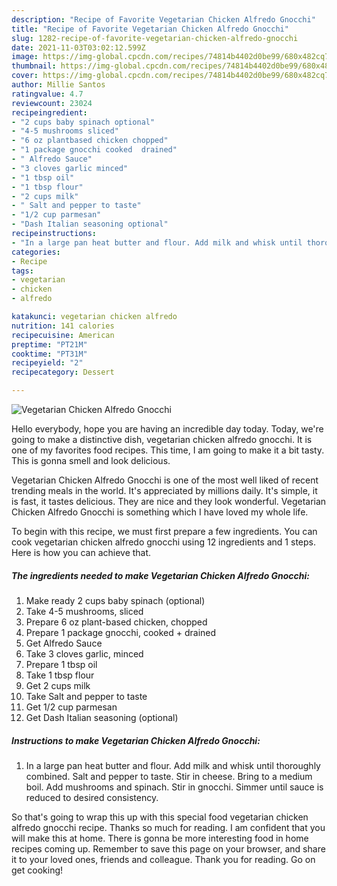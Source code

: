 ```yaml
---
description: "Recipe of Favorite Vegetarian Chicken Alfredo Gnocchi"
title: "Recipe of Favorite Vegetarian Chicken Alfredo Gnocchi"
slug: 1282-recipe-of-favorite-vegetarian-chicken-alfredo-gnocchi
date: 2021-11-03T03:02:12.599Z
image: https://img-global.cpcdn.com/recipes/74814b4402d0be99/680x482cq70/vegetarian-chicken-alfredo-gnocchi-recipe-main-photo.jpg
thumbnail: https://img-global.cpcdn.com/recipes/74814b4402d0be99/680x482cq70/vegetarian-chicken-alfredo-gnocchi-recipe-main-photo.jpg
cover: https://img-global.cpcdn.com/recipes/74814b4402d0be99/680x482cq70/vegetarian-chicken-alfredo-gnocchi-recipe-main-photo.jpg
author: Millie Santos
ratingvalue: 4.7
reviewcount: 23024
recipeingredient:
- "2 cups baby spinach optional"
- "4-5 mushrooms sliced"
- "6 oz plantbased chicken chopped"
- "1 package gnocchi cooked  drained"
- " Alfredo Sauce"
- "3 cloves garlic minced"
- "1 tbsp oil"
- "1 tbsp flour"
- "2 cups milk"
- " Salt and pepper to taste"
- "1/2 cup parmesan"
- "Dash Italian seasoning optional"
recipeinstructions:
- "In a large pan heat butter and flour. Add milk and whisk until thoroughly combined. Salt and pepper to taste. Stir in cheese. Bring to a medium boil. Add mushrooms and spinach. Stir in gnocchi. Simmer until sauce is reduced to desired consistency."
categories:
- Recipe
tags:
- vegetarian
- chicken
- alfredo

katakunci: vegetarian chicken alfredo 
nutrition: 141 calories
recipecuisine: American
preptime: "PT21M"
cooktime: "PT31M"
recipeyield: "2"
recipecategory: Dessert

---
```



![Vegetarian Chicken Alfredo Gnocchi](https://img-global.cpcdn.com/recipes/74814b4402d0be99/680x482cq70/vegetarian-chicken-alfredo-gnocchi-recipe-main-photo.jpg)

Hello everybody, hope you are having an incredible day today. Today, we're going to make a distinctive dish, vegetarian chicken alfredo gnocchi. It is one of my favorites food recipes. This time, I am going to make it a bit tasty. This is gonna smell and look delicious.



Vegetarian Chicken Alfredo Gnocchi is one of the most well liked of recent trending meals in the world. It's appreciated by millions daily. It's simple, it is fast, it tastes delicious. They are nice and they look wonderful. Vegetarian Chicken Alfredo Gnocchi is something which I have loved my whole life.


To begin with this recipe, we must first prepare a few ingredients. You can cook vegetarian chicken alfredo gnocchi using 12 ingredients and 1 steps. Here is how you can achieve that.

<!--inarticleads1-->

##### The ingredients needed to make Vegetarian Chicken Alfredo Gnocchi:

1. Make ready 2 cups baby spinach (optional)
1. Take 4-5 mushrooms, sliced
1. Prepare 6 oz plant-based chicken, chopped
1. Prepare 1 package gnocchi, cooked + drained
1. Get  Alfredo Sauce
1. Take 3 cloves garlic, minced
1. Prepare 1 tbsp oil
1. Take 1 tbsp flour
1. Get 2 cups milk
1. Take  Salt and pepper to taste
1. Get 1/2 cup parmesan
1. Get Dash Italian seasoning (optional)




<!--inarticleads2-->

##### Instructions to make Vegetarian Chicken Alfredo Gnocchi:

1. In a large pan heat butter and flour. Add milk and whisk until thoroughly combined. Salt and pepper to taste. Stir in cheese. Bring to a medium boil. Add mushrooms and spinach. Stir in gnocchi. Simmer until sauce is reduced to desired consistency.




So that's going to wrap this up with this special food vegetarian chicken alfredo gnocchi recipe. Thanks so much for reading. I am confident that you will make this at home. There is gonna be more interesting food in home recipes coming up. Remember to save this page on your browser, and share it to your loved ones, friends and colleague. Thank you for reading. Go on get cooking!
